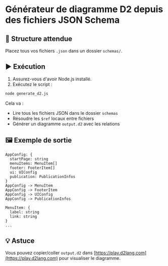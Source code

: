 # Générateur de diagramme D2 depuis des fichiers JSON Schema

## 📁 Structure attendue

Placez tous vos fichiers `.json` dans un dossier `schemas/`.

## ▶️ Exécution

1. Assurez-vous d'avoir Node.js installé.
2. Exécutez le script :

```bash
node generate_d2.js
```

Cela va :
- Lire tous les fichiers JSON dans le dossier `schemas`
- Résoudre les `$ref` locaux entre fichiers
- Générer un diagramme `output.d2` avec les relations

## 🖼️ Exemple de sortie

```d2
AppConfig: {
  startPage: string
  menuItems: MenuItem[]
  footer: FooterItem[]
  ui: UIConfig
  publication: PublicationInfos
}
AppConfig -> MenuItem
AppConfig -> FooterItem
AppConfig -> UIConfig
AppConfig -> PublicationInfos

MenuItem: {
  label: string
  link: string
}
...
```

## 💡 Astuce

Vous pouvez copier/coller `output.d2` dans [https://play.d2lang.com](https://play.d2lang.com) pour visualiser le diagramme.
